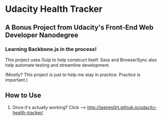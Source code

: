 # Udacity Health Tracker

## A Bonus Project from Udacity's Front-End Web Developer Nanodegree

### Learning Backbone.js in the process!

This project uses Gulp to help construct itself. Sass and BrowserSync also help automate testing and streamline development.

(Mostly? This project is just to help me stay in practice. Practice is important.)

## How to Use

1. Once it's actually working? Click --> http://lastres0rt.github.io/udacity-health-tracker/